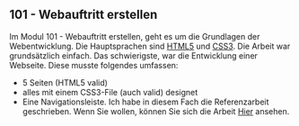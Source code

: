 ## 101 - Webauftritt erstellen
Im Modul 101 - Webauftritt erstellen, geht es um die Grundlagen der Webentwicklung. Die Hauptsprachen sind [HTML5](/wiki/programmiersprachen/html) und [CSS3](/wiki/programmiersprachen/css). 
Die Arbeit war grundsätzlich einfach. Das schwierigste, war die Entwicklung einer Webseite. Diese musste folgendes umfassen:
  * 5 Seiten (HTML5 valid)
  * alles mit einem CSS3-File (auch valid) designet 
  * Eine Navigationsleiste.
Ich habe in diesem Fach die Referenzarbeit geschrieben. Wenn Sie wollen, können Sie sich die Arbeit [Hier](http://lernjournal.d4rkmindz.ch/projects/webauftritt101/) ansehen.
   